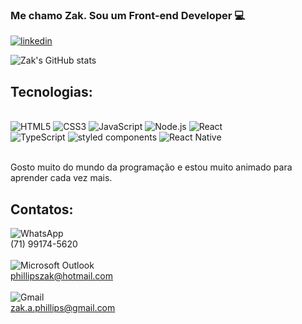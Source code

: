 ### Me chamo Zak. Sou um Front-end Developer 💻

[![linkedin](https://img.shields.io/badge/LinkedIn-0077B5?style=for-the-badge&logo=linkedin&logoColor=white)](https://www.linkedin.com/in/zak-almeida-phillips-5a789366/)

![Zak's GitHub stats](https://github-readme-stats.vercel.app/api?username=ZakAP&show_icons=true&theme=cobalt)
<br/>

## Tecnologias: 

<div style="display: inline_block"><br/>
  <img aling="center" alt="HTML5" src="https://img.shields.io/badge/HTML5-E34F26?style=for-the-badge&logo=html5&logoColor=white"/>
  <img aling="center" alt="CSS3" src="https://img.shields.io/badge/CSS3-1572B6?style=for-the-badge&logo=css3&logoColor=white"/>
  <img aling="center" alt="JavaScript" src="https://img.shields.io/badge/JavaScript-F7DF1E?style=for-the-badge&logo=javascript&logoColor=black"/>
  <img aling="center" alt="Node.js" src="https://img.shields.io/badge/Node.js-43853D?style=for-the-badge&logo=node.js&logoColor=white"/>
  <img aling="center" alt="React" src="https://img.shields.io/badge/React-20232A?style=for-the-badge&logo=react&logoColor=61DAFB"/><br/>
  <img aling="center" alt="TypeScript" src="https://img.shields.io/badge/TypeScript-007ACC?style=for-the-badge&logo=typescript&logoColor=white"/>
  <img aling="center" alt="styled components" src="https://img.shields.io/badge/styled--components-DB7093?style=for-the-badge&logo=styled-components&logoColor=white"/>
  <img aling="center" alt="React Native" src="https://img.shields.io/badge/React_Native-20232A?style=for-the-badge&logo=react&logoColor=61DAFB"/>
</div>
<br/>

 Gosto muito do mundo da programação e estou muito animado para aprender cada vez mais.

## Contatos:
![WhatsApp](https://img.shields.io/badge/WhatsApp-25D366?style=for-the-badge&logo=whatsapp&logoColor=white)  <br/>
(71) 99174-5620
<br/>
<br/>
![Microsoft Outlook](https://img.shields.io/badge/Microsoft_Outlook-0078D4?style=for-the-badge&logo=microsoft-outlook&logoColor=white)  <br/>
 phillipszak@hotmail.com
 <br/>
 <br/>
![Gmail](https://img.shields.io/badge/Gmail-D14836?style=for-the-badge&logo=gmail&logoColor=white)  <br/>
 zak.a.phillips@gmail.com
